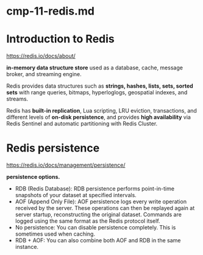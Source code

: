 # cmp-11-redis.md

# Introduction to Redis 

<https://redis.io/docs/about/>

**in-memory data structure store** used as a database, cache, message broker, and streaming engine.  

Redis provides data structures such as **strings, hashes, lists, sets, sorted sets** with range queries, bitmaps, hyperloglogs, geospatial indexes, and streams.  

Redis has **built-in replication**, Lua scripting, LRU eviction, transactions, and different levels of **on-disk persistence**, and provides **high availability** via Redis Sentinel and automatic partitioning with Redis Cluster.

# Redis persistence

<https://redis.io/docs/management/persistence/>

**persistence options.**
- RDB (Redis Database): RDB persistence performs point-in-time snapshots of your dataset at specified intervals.
- AOF (Append Only File): AOF persistence logs every write operation received by the server. These operations can then be replayed again at server startup, reconstructing the original dataset. Commands are logged using the same format as the Redis protocol itself.
- No persistence: You can disable persistence completely. This is sometimes used when caching.
- RDB + AOF: You can also combine both AOF and RDB in the same instance.
